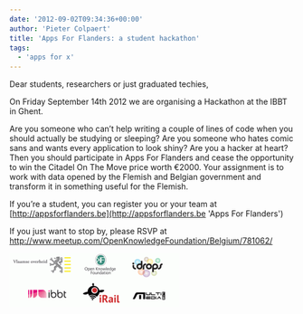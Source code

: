 ```yaml
---
date: '2012-09-02T09:34:36+00:00'
author: 'Pieter Colpaert'
title: 'Apps For Flanders: a student hackathon'
tags:
  - 'apps for x'
---
```


Dear students, researchers or just graduated techies,

On Friday September 14th 2012 we are organising a Hackathon at the IBBT in Ghent.

Are you someone who can’t help writing a couple of lines of code when you should actually be studying or sleeping? Are you someone who hates comic sans and wants every application to look shiny? Are you a hacker at heart? Then you should participate in Apps For Flanders and cease the opportunity to win the Citadel On The Move price worth €2000. Your assignment is to work with data opened by the Flemish and Belgian government and transform it in something useful for the Flemish.

If you’re a student, you can register you or your team at [http://appsforflanders.be](http://appsforflanders.be 'Apps For Flanders')

If you just want to stop by, please RSVP at <http://www.meetup.com/OpenKnowledgeFoundation/Belgium/781062/>

![](appsforflanderssponsors-300x95.png 'appsforflanderssponsors')
